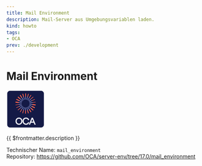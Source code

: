 ```yaml
---
title: Mail Environment
description: Mail-Server aus Umgebungsvariablen laden.
kind: howto
tags:
- OCA
prev: ./development
---
```

# Mail Environment
![icon_oca_app](attachments/icon_oca_app.png)

{{ $frontmatter.description }}

Technischer Name: `mail_environment`\
Repository: <https://github.com/OCA/server-env/tree/17.0/mail_environment>
